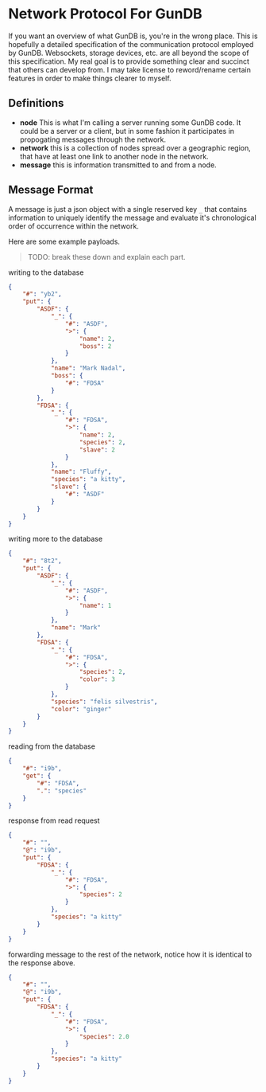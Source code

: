 # Network Protocol For GunDB

If you want an overview of what GunDB is, you're in the wrong place.
This is hopefully a detailed specification of the communication protocol employed by GunDB.
Websockets, storage devices, etc. are all beyond the scope of this specification.
My real goal is to provide something clear and succinct that others can develop from.
I may take license to reword/rename certain features in order to make things clearer to myself.

## Definitions

* **node** This is what I'm calling a server running some GunDB code. It could be a server or a client, but in some fashion it participates in propogating messages through the network.
* **network** this is a collection of nodes spread over a geographic region, that have at least one link to another node in the network.
* **message** this is information transmitted to and from a node.

## Message Format

A message is just a json object with a single reserved key `_` that contains information to uniquely identify the message and evaluate it's chronological order of occurrence within the network.

Here are some example payloads.
> TODO: break these down and explain each part.

writing to the database
```json
{
    "#": "yb2",
    "put": {
        "ASDF": {
            "_": {
                "#": "ASDF",
                ">": {
                    "name": 2,
                    "boss": 2
                }
            },
            "name": "Mark Nadal",
            "boss": {
                "#": "FDSA"
            }
        },
        "FDSA": {
            "_": {
                "#": "FDSA",
                ">": {
                    "name": 2,
                    "species": 2,
                    "slave": 2
                }
            },
            "name": "Fluffy",
            "species": "a kitty",
            "slave": {
                "#": "ASDF"
            }
        }
    }
}
```

writing more to the database
```json
{
    "#": "8t2",
    "put": {
        "ASDF": {
            "_": {
                "#": "ASDF",
                ">": {
                    "name": 1
                }
            },
            "name": "Mark"
        },
        "FDSA": {
            "_": {
                "#": "FDSA",
                ">": {
                    "species": 2,
                    "color": 3
                }
            },
            "species": "felis silvestris",
            "color": "ginger"
        }
    }
}
```

reading from the database
```json
{
    "#": "i9b",
    "get": {
        "#": "FDSA",
        ".": "species"
    }
}
```

response from read request
```json
{
    "#": "",
    "@": "i9b",
    "put": {
        "FDSA": {
            "_": {
                "#": "FDSA",
                ">": {
                    "species": 2
                }
            },
            "species": "a kitty"
        }
    }
}
```

forwarding message to the rest of the network, notice how it is identical to the response above.
```json
{
    "#": "",
    "@": "i9b",
    "put": {
        "FDSA": {
            "_": {
                "#": "FDSA",
                ">": {
                    "species": 2.0
                }
            },
            "species": "a kitty"
        }
    }
}
```